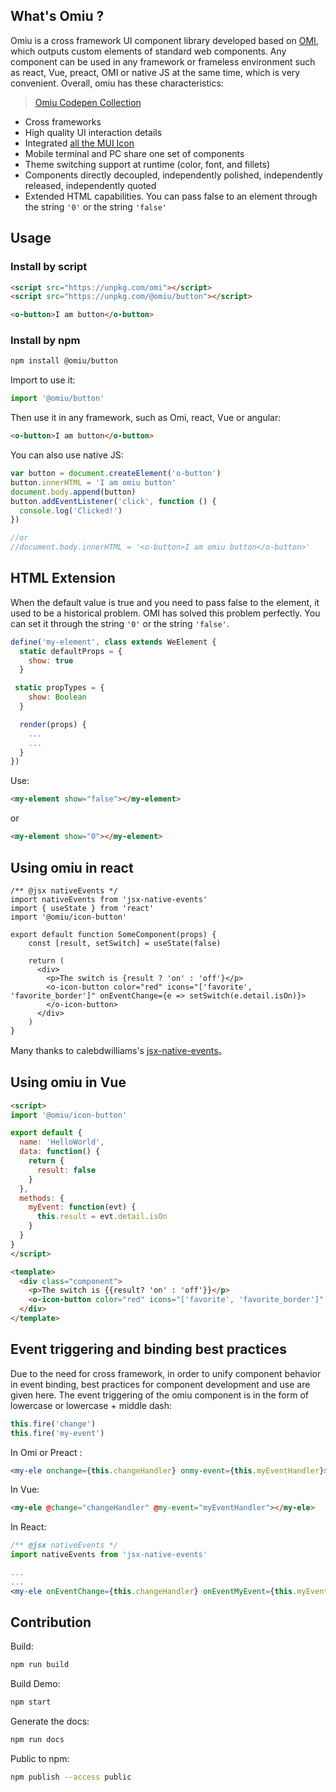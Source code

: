 ## What's Omiu ?

Omiu is a cross framework UI component library developed based on [OMI](https://github.com/tencent/omi), which outputs custom elements of standard web components. Any component can be used in any framework or frameless environment such as react, Vue, preact, OMI or native JS at the same time, which is very convenient. Overall, omiu has these characteristics:

> [Omiu Codepen Collection](https://codepen.io/collection/XBJjke)

* Cross frameworks 
* High quality UI interaction details
* Integrated [all the MUI Icon](https://tencent.github.io/omi/components/icon/demos/icon.html)
* Mobile terminal and PC share one set of components
* Theme switching support at runtime (color, font, and fillets)
* Components directly decoupled, independently polished, independently released, independently quoted
* Extended HTML capabilities. You can pass false to an element through the string `'0'` or the string `'false'`

## Usage

### Install by script

```html
<script src="https://unpkg.com/omi"></script>
<script src="https://unpkg.com/@omiu/button"></script>

<o-button>I am button</o-button>
```

### Install by npm

``` bash
npm install @omiu/button
```

Import to use it:

```js
import '@omiu/button'
```

Then use it in any framework, such as Omi, react, Vue or angular:

``` html
<o-button>I am button</o-button>
```

You can also use native JS:

```js
var button = document.createElement('o-button')
button.innerHTML = 'I am omiu button'
document.body.append(button)
button.addEventListener('click', function () {
  console.log('Clicked!')
})

//or
//document.body.innerHTML = '<o-button>I am omiu button</o-button>'
```

## HTML Extension 

When the default value is true and you need to pass false to the element, it used to be a historical problem. OMI has solved this problem perfectly. You can set it through the string `'0'` or the string `'false'`.

```js
define('my-element', class extends WeElement {
  static defaultProps = {
    show: true
  }

 static propTypes = {
    show: Boolean
  }

  render(props) {
    ...
    ...
  }
})
```

Use:

```html
<my-element show="false"></my-element>
```

or

```html
<my-element show="0"></my-element>
```

## Using omiu in react

```tsx
/** @jsx nativeEvents */
import nativeEvents from 'jsx-native-events'
import { useState } from 'react'
import '@omiu/icon-button'

export default function SomeComponent(props) {
    const [result, setSwitch] = useState(false)

    return (
      <div>
        <p>The switch is {result ? 'on' : 'off'}</p>
        <o-icon-button color="red" icons="['favorite', 'favorite_border']" onEventChange={e => setSwitch(e.detail.isOn)}>
        </o-icon-button>
      </div>
    )
}
```

Many thanks to calebdwilliams's [jsx-native-events](https://github.com/calebdwilliams/jsx-native-events#readme)。

## Using omiu in Vue

```html
<script>
import '@omiu/icon-button'

export default {
  name: 'HelloWorld',
  data: function() {
    return {
      result: false
    }
  },
  methods: {
    myEvent: function(evt) {
      this.result = evt.detail.isOn
    }
  }
}
</script>

<template>
  <div class="component">
    <p>The switch is {{result? 'on' : 'off'}}</p>
    <o-icon-button color="red" icons="['favorite', 'favorite_border']" @change="myEvent"></o-icon-button>
  </div>
</template>
```

## Event triggering and binding best practices

Due to the need for cross framework, in order to unify component behavior in event binding, best practices for component development and use are given here. The event triggering of the omiu component is in the form of lowercase or lowercase + middle dash:

```js
this.fire('change')
this.fire('my-event')
```

In Omi or Preact :

```jsx
<my-ele onchange={this.changeHandler} onmy-event={this.myEventHandler}></my-ele>
```

In Vue:

```html
<my-ele @change="changeHandler" @my-event="myEventHandler"></my-ele>
```

In React:

```jsx
/** @jsx nativeEvents */
import nativeEvents from 'jsx-native-events'

...
...
<my-ele onEventChange={this.changeHandler} onEventMyEvent={this.myEventHandler}></my-ele>
```

## Contribution

Build:

```bash
npm run build
```

Build Demo:

```bash
npm start 
```

Generate the docs:

```bash
npm run docs
```

Public to npm:

```bash
npm publish --access public
```


